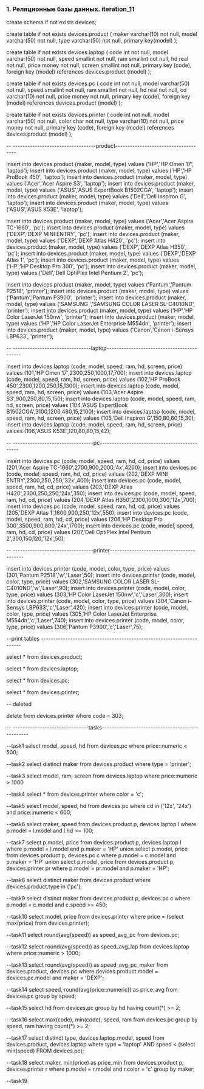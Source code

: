 ### 1. Реляционные базы данных. iteration_11 ###

create schema if not exists devices;

create table if not exists devices.product (
maker varchar(10) not null,
model varchar(50) not null,
type varchar(50) not null,
primary key(model)
);

create table if not exists devices.laptop (
code int not null,
model varchar(50) not null,
speed smallint not null,
ram smallint not null,
hd real not null,
price money not null,
screen smallint not null,
primary key (code),
foreign key (model) references devices.product (model)
);

create table if not exists devices.pc (
code int not null,
model varchar(50) not null,
speed smallint not null,
ram smallint not null,
hd real not null,
cd varchar(10) not null,
price money not null,
primary key (code),
foreign key (model) references devices.product (model)
);

create table if not exists devices.printer (
code int not null,
model varchar(50) not null,
color char not null,
type varchar(10) not null,
price money not null,
primary key (code),
foreign key (model) references devices.product (model)
);

-- ----------------------------------product-------------------------------------

insert into devices.product (maker, model, type) values ('HP','HP Omen 17', 'laptop');
insert into devices.product (maker, model, type) values ('HP','HP ProBook 450', 'laptop');
insert into devices.product (maker, model, type) values ('Acer','Acer Aspire S3', 'laptop');
insert into devices.product (maker, model, type) values ('ASUS','ASUS ExpertBook B1502CGA', 'laptop');
insert into devices.product (maker, model, type) values ('Dell','Dell Inspiron G', 'laptop');
insert into devices.product (maker, model, type) values ('ASUS','ASUS K53E', 'laptop');


insert into devices.product (maker, model, type) values ('Acer','Acer Aspire TC-1660', 'pc');
insert into devices.product (maker, model, type) values ('DEXP','DEXP MINI ENTRY', 'pc');
insert into devices.product (maker, model, type) values ('DEXP','DEXP Atlas H420', 'pc');
insert into devices.product (maker, model, type) values ('DEXP','DEXP Atlas H350', 'pc');
insert into devices.product (maker, model, type) values ('DEXP','DEXP Atlas 1', 'pc');
insert into devices.product (maker, model, type) values ('HP','HP Desktop Pro 300', 'pc');
insert into devices.product (maker, model, type) values ('Dell','Dell OptiPlex Intel Pentium 2', 'pc');


insert into devices.product (maker, model, type) values ('Pantum','Pantum P2518', 'printer');
insert into devices.product (maker, model, type) values ('Pantum','Pantum P3900', 'printer');
insert into devices.product (maker, model, type) values ('SAMSUNG ','SAMSUNG COLOR LASER SL-C4010ND', 'printer');
insert into devices.product (maker, model, type) values ('HP','HP Color LaserJet 150nw', 'printer');
insert into devices.product (maker, model, type) values ('HP','HP Color LaserJet Enterprise M554dn', 'printer');
insert into devices.product (maker, model, type) values ('Canon','Canon i-Sensys LBP633', 'printer');

-- --------------------------------laptop-------------------------------------------

insert into devices.laptop (code, model, speed, ram, hd, screen, price) values
(101,'HP Omen 17',2300,250,1000,17,700);
insert into devices.laptop (code, model, speed, ram, hd, screen, price) values
(102,'HP ProBook 450',2300,1200,250,15,1300);
insert into devices.laptop (code, model, speed, ram, hd, screen, price) values
(103,'Acer Aspire S3',900,250,80,15,150);
insert into devices.laptop (code, model, speed, ram, hd, screen, price) values
(104,'ASUS ExpertBook B1502CGA',3100,1200,480,15,2100);
insert into devices.laptop (code, model, speed, ram, hd, screen, price) values
(105,'Dell Inspiron G',150,80,60,15,30);
insert into devices.laptop (code, model, speed, ram, hd, screen, price) values
(106,'ASUS K53E',120,80,80,15,42);

-- ---------------------------------pc---------------------------------------------

insert into devices.pc (code, model, speed, ram, hd, cd, price) values
(201,'Acer Aspire TC-1660',2700,900,2000,'4x',4200);
insert into devices.pc (code, model, speed, ram, hd, cd, price) values
(202,'DEXP MINI ENTRY',2300,250,250,'32x',400);
insert into devices.pc (code, model, speed, ram, hd, cd, price) values
(203,'DEXP Atlas H420',2300,250,250,'24x',350);
insert into devices.pc (code, model, speed, ram, hd, cd, price) values
(204,'DEXP Atlas H350',2300,1000,300,'12x',700);
insert into devices.pc (code, model, speed, ram, hd, cd, price) values
(205,'DEXP Atlas 1',1800,900,250,'12x',550);
insert into devices.pc (code, model, speed, ram, hd, cd, price) values
(206,'HP Desktop Pro 300',3500,900,800,'24x',1700);
insert into devices.pc (code, model, speed, ram, hd, cd, price) values
(207,'Dell OptiPlex Intel Pentium 2',300,150,120,'12x',50);

-- ---------------------------------printer------------------------------------------

insert into devices.printer (code, model, color, type, price) values
(301,'Pantum P2518','w','Laser',50);
insert into devices.printer (code, model, color, type, price) values
(302,'SAMSUNG COLOR LASER SL-C4010ND','w','Laser',90);
insert into devices.printer (code, model, color, type, price) values
(303,'HP Color LaserJet 150nw','c','Laser',300);
insert into devices.printer (code, model, color, type, price) values
(304,'Canon i-Sensys LBP633','c','Laser',420);
insert into devices.printer (code, model, color, type, price) values
(305,'HP Color LaserJet Enterprise M554dn','c','Laser',740);
insert into devices.printer (code, model, color, type, price) values
(306,'Pantum P3900','c','Laser',75);




--print tables ----------------------------------------------------------------------

select * from devices.product;

select * from devices.laptop;

select * from devices.pc;

select * from devices.printer;

-- deleted

delete from  devices.printer where code = 303;

-- -------------------------------tasks------------------------------------------------

--task1
select model, speed, hd from devices.pc where price::numeric < 500;

--task2
select distinct maker from devices.product where type = 'printer';

--task3
select model, ram, screen from devices.laptop where price::numeric > 1000

--task4
select * from devices.printer where color = 'c';

--task5
select model, speed, hd from devices.pc where cd in ('12x', '24x') and price::numeric < 600;

--task6
select maker, speed from devices.product p, devices.laptop l where p.model = l.model and l.hd >= 100;

--task7
select p.model, price from devices.product p, devices.laptop l where p.model = l.model and p.maker = 'HP'
union
select p.model, price from devices.product p, devices.pc c where p.model = c.model and p.maker = 'HP'
union
select p.model, price from devices.product p, devices.printer pr where p.model = pr.model and p.maker = 'HP';

--task8
select distinct maker from devices.product where devices.product.type in ('pc');

--task9
select distinct maker from devices.product p, devices.pc c where p.model = c.model and c.speed >= 450;

--task10
select model, price from devices.printer where price = (select max(price) from devices.printer);

--task11
select round(avg(speed)) as speed_avg_pc from devices.pc;

--task12
select round(avg(speed)) as speed_avg_lap from devices.laptop where price::numeric > 1000;

--task13
select round(avg(speed)) as speed_avg_pc_maker from devices.product, devices.pc where devices.product.model = devices.pc.model and maker = 'DEXP';

--task14
select speed, round(avg(price::numeric)) as price_avg from devices.pc group by speed;

--task15
select hd from devices.pc group by hd having count(*) >= 2;

--task16
select max(code), min(code), speed, ram from devices.pc group by speed, ram having count(*) >= 2;

--task17
select distinct type, devices.laptop.model, speed from devices.product, devices.laptop where type = 'laptop' AND
speed < (select min(speed) FROM devices.pc);

--task18
select maker, min(price) as price_min from devices.product p, devices.printer r  where p.model = r.model and r.color = 'c' group by maker;

--task19




